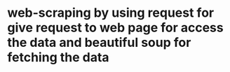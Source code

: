 # web-scraping by using request for give request to web page for access the data and beautiful soup for fetching the data
